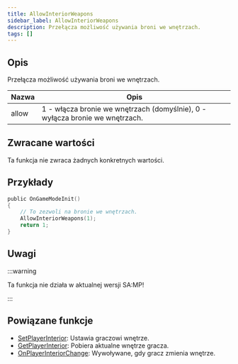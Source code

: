 ```yaml
---
title: AllowInteriorWeapons
sidebar_label: AllowInteriorWeapons
description: Przełącza możliwość używania broni we wnętrzach.
tags: []
---
```


## Opis

Przełącza możliwość używania broni we wnętrzach.

| Nazwa | Opis                                                                         |
| ----- | ---------------------------------------------------------------------------- |
| allow | 1 - włącza bronie we wnętrzach (domyślnie), 0 - wyłącza bronie we wnętrzach. |

## Zwracane wartości

Ta funkcja nie zwraca żadnych konkretnych wartości.

## Przykłady

```c
public OnGameModeInit()
{
    // To zezwoli na bronie we wnętrzach.
    AllowInteriorWeapons(1);
    return 1;
}
```

## Uwagi

:::warning

Ta funkcja nie działa w aktualnej wersji SA:MP!

:::

## Powiązane funkcje

- [SetPlayerInterior](SetPlayerInterior): Ustawia graczowi wnętrze.
- [GetPlayerInterior](GetPlayerInterior): Pobiera aktualne wnętrze gracza.
- [OnPlayerInteriorChange](../callbacks/OnPlayerInteriorChange): Wywoływane, gdy gracz zmienia wnętrze.

